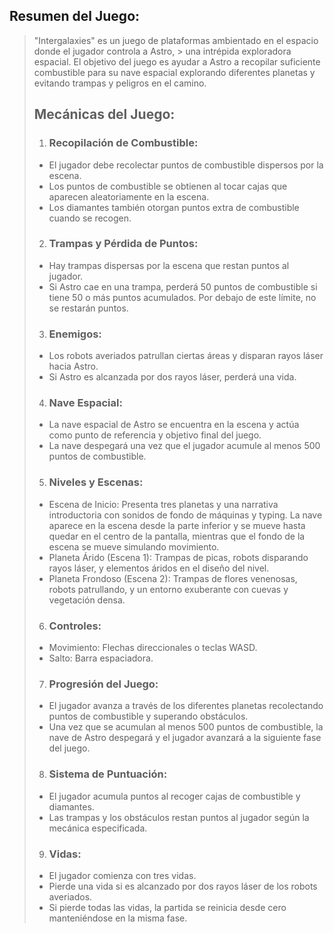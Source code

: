  ## Resumen del Juego:
> "Intergalaxies" es un juego de plataformas ambientado en el espacio donde el jugador controla a Astro, > una intrépida exploradora espacial. El objetivo del juego es ayudar a Astro a recopilar suficiente 
> combustible para su nave espacial explorando diferentes planetas y evitando trampas y peligros en el 
> camino.
> ## Mecánicas del Juego:
> 1.	### **Recopilación de Combustible**:
> * El jugador debe recolectar puntos de combustible dispersos por la escena.
> * Los puntos de combustible se obtienen al tocar cajas que aparecen aleatoriamente en la escena.
> *	Los diamantes también otorgan puntos extra de combustible cuando se recogen.
> 2.	### **Trampas y Pérdida de Puntos**:
> *	Hay trampas dispersas por la escena que restan puntos al jugador.
> *	Si Astro cae en una trampa, perderá 50 puntos de combustible si tiene 50 o más puntos acumulados. Por debajo de este límite, no se restarán puntos.
> 3.	### **Enemigos**:
> *	Los robots averiados patrullan ciertas áreas y disparan rayos láser hacia Astro.
> *	Si Astro es alcanzada por dos rayos láser, perderá una vida.
> 4.	### **Nave Espacial**:
> *	La nave espacial de Astro se encuentra en la escena y actúa como punto de referencia y objetivo final del juego.
> *	La nave despegará una vez que el jugador acumule al menos 500 puntos de combustible.
> 5.	### **Niveles y Escenas**:
> *	Escena de Inicio: Presenta tres planetas y una narrativa introductoria con sonidos de fondo de máquinas y typing. La nave aparece en la escena desde la parte inferior y se mueve hasta quedar en el centro de la pantalla, mientras que el fondo de la escena se mueve simulando movimiento.
> *	Planeta Árido (Escena 1): Trampas de picas, robots disparando rayos láser, y elementos áridos en el diseño del nivel.
> *	Planeta Frondoso (Escena 2): Trampas de flores venenosas, robots patrullando, y un entorno exuberante con cuevas y vegetación densa.
> 6.  ### **Controles**:
> *	Movimiento: Flechas direccionales o teclas WASD.
> *	Salto: Barra espaciadora.
> 7. ### **Progresión del Juego**:
> *	El jugador avanza a través de los diferentes planetas recolectando puntos de combustible y superando obstáculos.
> *	Una vez que se acumulan al menos 500 puntos de combustible, la nave de Astro despegará y el jugador avanzará a la siguiente fase del juego.
> 8. ### **Sistema de Puntuación**:
>   * El jugador acumula puntos al recoger cajas de combustible y diamantes.
>   * Las trampas y los obstáculos restan puntos al jugador según la mecánica especificada.
> 9. ### **Vidas**:
> 	* El jugador comienza con tres vidas.
> 	* Pierde una vida si es alcanzado por dos rayos láser de los robots averiados.
> 	* Si pierde todas las vidas, la partida se reinicia desde cero manteniéndose en la misma fase.

